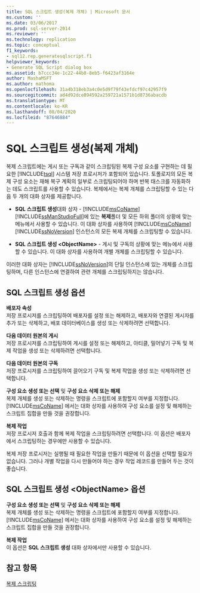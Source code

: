 ```yaml
---
title: SQL 스크립트 생성(복제 개체) | Microsoft 문서
ms.custom: ''
ms.date: 03/06/2017
ms.prod: sql-server-2014
ms.reviewer: ''
ms.technology: replication
ms.topic: conceptual
f1_keywords:
- sql12.rep.generatesqlscript.f1
helpviewer_keywords:
- Generate SQL Script dialog box
ms.assetid: b7ccc34e-1c22-44b8-8eb5-f6423af3164e
author: MashaMSFT
ms.author: mathoma
ms.openlocfilehash: 31a4b318eb3a4c0e5d9f79f43efdcf97c42957f9
ms.sourcegitcommit: ad4d92dce894592a259721a1571b1d8736abacdb
ms.translationtype: MT
ms.contentlocale: ko-KR
ms.lasthandoff: 08/04/2020
ms.locfileid: "87646884"
---
```

# <a name="generate-sql-script-replication-objects"></a>SQL 스크립트 생성(복제 개체)
  복제 스크립트에는 게시 또는 구독과 같이 스크립팅된 복제 구성 요소를 구현하는 데 필요한 [!INCLUDE[tsql](../../includes/tsql-md.md)] 시스템 저장 프로시저가 포함되어 있습니다. 토폴로지의 모든 복제 구성 요소는 재해 복구 계획의 일부로 스크립팅되어야 하며 반복 태스크를 자동화하는 데도 스크립트를 사용할 수 있습니다. 복제에서는 복제 개체를 스크립팅할 수 있는 다음 두 개의 대화 상자를 제공합니다.  
  
-   **SQL 스크립트 생성**대화 상자 - [!INCLUDE[msCoName](../../includes/msconame-md.md)] [!INCLUDE[ssManStudioFull](../../includes/ssmanstudiofull-md.md)]에 있는 **복제**폴더 및 모든 하위 폴더의 상황에 맞는 메뉴에서 사용할 수 있습니다. 이 대화 상자를 사용하여 [!INCLUDE[msCoName](../../includes/msconame-md.md)] [!INCLUDE[ssNoVersion](../../includes/ssnoversion-md.md)] 인스턴스의 모든 복제 개체를 스크립팅할 수 있습니다.  
  
-   **SQL 스크립트 생성 \<ObjectName>** - 게시 및 구독의 상황에 맞는 메뉴에서 사용할 수 있습니다. 이 대화 상자를 사용하여 개별 개체를 스크립팅할 수 있습니다.  
  
 이러한 대화 상자는 [!INCLUDE[ssNoVersion](../../includes/ssnoversion-md.md)]의 단일 인스턴스에 있는 개체를 스크립팅하며, 다른 인스턴스에 연결하여 관련 개체를 스크립팅하지는 않습니다.  
  
## <a name="generate-sql-script-options"></a>SQL 스크립트 생성 옵션  
 **배포자 속성**  
 저장 프로시저를 스크립팅하여 배포자를 설정 또는 해제하고, 배포자와 연결된 게시자를 추가 또는 삭제하고, 배포 데이터베이스를 생성 또는 삭제하려면 선택합니다.  
  
 **다음 데이터 원본의 게시**  
 저장 프로시저를 스크립팅하여 게시를 설정 또는 해제하고, 아티클, 밀어넣기 구독 및 복제 작업을 생성 또는 삭제하려면 선택합니다.  
  
 **다음 데이터 원본의 구독**  
 저장 프로시저를 스크립팅하여 끌어오기 구독 및 복제 작업을 생성 또는 삭제하려면 선택합니다.  
  
 **구성 요소 생성 또는 선택** 및 **구성 요소 삭제 또는 해제**  
 복제 개체를 생성 또는 삭제하는 명령을 스크립트에 포함할지 여부를 지정합니다. [!INCLUDE[msCoName](../../includes/msconame-md.md)] 에서는 대화 상자를 사용하여 구성 요소를 설정 및 해제하는 스크립트 집합을 만들 것을 권장합니다.  
  
 **복제 작업**  
 저장 프로시저 호출과 함께 복제 작업을 스크립팅하려면 선택합니다. 이 옵션은 배포자에서 스크립팅하는 경우에만 사용할 수 있습니다.  
  
 복제 저장 프로시저는 실행될 때 필요한 작업을 만들기 때문에 이 옵션을 선택할 필요가 없습니다. 그러나 개별 작업을 다시 만들어야 하는 경우 작업 레코드를 만들어 두는 것이 좋습니다.  
  
## <a name="generate-sql-script-objectname-options"></a>SQL 스크립트 생성 \<ObjectName> 옵션  
 **구성 요소 생성 또는 선택** 및 **구성 요소 삭제 또는 해제**  
 복제 개체를 생성 또는 삭제하는 명령을 스크립트에 포함할지 여부를 지정합니다. [!INCLUDE[msCoName](../../includes/msconame-md.md)] 에서는 대화 상자를 사용하여 구성 요소를 설정 및 해제하는 스크립트 집합을 만들 것을 권장합니다.  
  
 **복제 작업**  
 이 옵션은 **SQL 스크립트 생성** 대화 상자에서만 사용할 수 있습니다.  
  
## <a name="see-also"></a>참고 항목  
 [복제 스크립팅](scripting-replication.md)  
  
  
